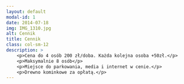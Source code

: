 ```yaml
---
layout: default
modal-id: 1
date: 2014-07-18
img: IMG_1310.jpg
alt: Cennik
title: Cennik
class: col-sm-12
description: >
    <p>Cena do 4 osób 200 zł/doba. Każda kolejna osoba +50zł.</p> 
    <p>Maksymalnie 8 osób</p>
    <p>Miejsce do parkowania, media i internet w cenie.</p>
    <p>Drewno kominkowe za opłatą.</p>
---
```

